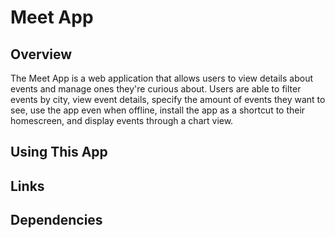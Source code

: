 # Meet App
## Overview
The Meet App is a web application that allows users to view details about events and manage ones they're curious about. Users are able to filter events by city, view event details, specify the amount of events they want to see, use the app even when offline, install the app as a shortcut to their homescreen, and display events through a chart view.

## Using This App

## Links

## Dependencies
